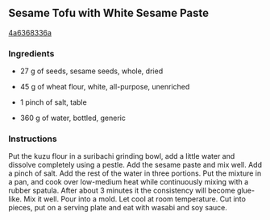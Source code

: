 ## Sesame Tofu with White Sesame Paste

[4a6368336a](https://cookpad.com/us/recipes/142574-sesame-tofu-with-white-sesame-paste)

### Ingredients

 - 27 g of seeds, sesame seeds, whole, dried

 - 45 g of wheat flour, white, all-purpose, unenriched

 - 1 pinch of salt, table

 - 360 g of water, bottled, generic

### Instructions

Put the kuzu flour in a suribachi grinding bowl, add a little water and dissolve completely using a pestle. Add the sesame paste and mix well. Add a pinch of salt. Add the rest of the water in three portions. Put the mixture in a pan, and cook over low-medium heat while continuously mixing with a rubber spatula. After about 3 minutes it the consistency will become glue-like. Mix it well. Pour into a mold. Let cool at room temperature. Cut into pieces, put on a serving plate and eat with wasabi and soy sauce.